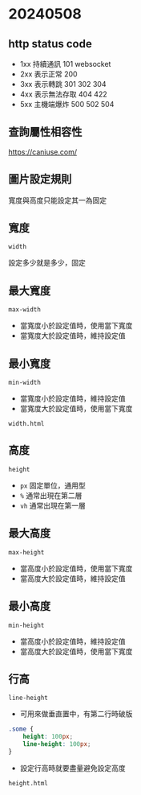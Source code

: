 # 20240508

## http status code

- 1xx 持續通訊 101 websocket
- 2xx 表示正常 200
- 3xx 表示轉跳 301 302 304
- 4xx 表示無法存取 404 422
- 5xx 主機端爆炸 500 502 504

## 查詢屬性相容性

https://caniuse.com/

## 圖片設定規則

寬度與高度只能設定其一為固定

## 寬度

`width`

設定多少就是多少，固定

## 最大寬度

`max-width`

- 當寬度小於設定值時，使用當下寬度
- 當寬度大於設定值時，維持設定值

## 最小寬度

`min-width`

- 當寬度小於設定值時，維持設定值
- 當寬度大於設定值時，使用當下寬度

`width.html`

## 高度

`height`

- `px` 固定單位，通用型
- `%` 通常出現在第二層
- `vh` 通常出現在第一層

## 最大高度

`max-height`

- 當高度小於設定值時，使用當下寬度
- 當高度大於設定值時，維持設定值

## 最小高度

`min-height`

- 當高度小於設定值時，維持設定值
- 當高度大於設定值時，使用當下寬度

## 行高

`line-height`

- 可用來做垂直置中，有第二行時破版

```css
.some {
    height: 100px;
    line-height: 100px;
}
```

- 設定行高時就要盡量避免設定高度

`height.html`
